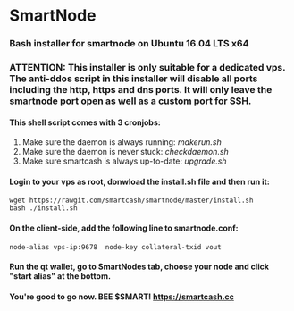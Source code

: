 # SmartNode
### Bash installer for smartnode on Ubuntu 16.04 LTS x64
### ATTENTION: This installer is only suitable for a dedicated vps. The anti-ddos script in this installer will disable all ports including the http, https and dns ports. It will only leave the smartnode port open as well as a custom port for SSH.

#### This shell script comes with 3 cronjobs: 
1. Make sure the daemon is always running: *makerun.sh*
2. Make sure the daemon is never stuck: *checkdaemon.sh*
3. Make sure smartcash is always up-to-date: *upgrade.sh*

#### Login to your vps as root, donwload the install.sh file and then run it:
```
wget https://rawgit.com/smartcash/smartnode/master/install.sh
bash ./install.sh
```

#### On the client-side, add the following line to smartnode.conf:
```
node-alias vps-ip:9678	node-key collateral-txid vout
```

#### Run the qt wallet, go to SmartNodes tab, choose your node and click "start alias" at the bottom.

#### You're good to go now. BEE $SMART! https://smartcash.cc
